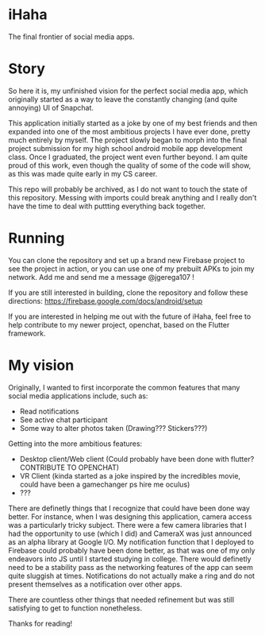 # iHaha
The final frontier of social media apps.

# Story
So here it is, my unfinished vision for the perfect social media app, which originally started as a way to leave the constantly changing (and quite annoying) UI of Snapchat.

This application initially started as a joke by one of my best friends and then expanded into one of the most ambitious projects I have ever done, pretty much entirely by myself. The project slowly began to morph into the final project submission for my high school android mobile app development class. Once I graduated, the project went even further beyond. I am quite proud of this work, even though the quality of some of the code will show, as this was made quite early in my CS career.

This repo will probably be archived, as I do not want to touch the state of this repository. Messing with imports could break anything and I really don't have the time to deal with puttting everything back together.  

# Running
You can clone the repository and set up a brand new Firebase project to see the project in action, or you can use one of my prebuilt APKs to join my network. Add me and send me a message @jgerega107 !

If you are still interested in building, clone the repository and follow these directions:
https://firebase.google.com/docs/android/setup

If you are interested in helping me out with the future of iHaha, feel free to help contribute to my newer project, openchat, based on the Flutter framework.

# My vision
Originally, I wanted to first incorporate the common features that many social media applications include, such as:
* Read notifications
* See active chat participant
* Some way to alter photos taken (Drawing??? Stickers???)

Getting into the more ambitious features:
* Desktop client/Web client (Could probably have been done with flutter? CONTRIBUTE TO OPENCHAT)
* VR Client (kinda started as a joke inspired by the incredibles movie, could have been a gamechanger ps hire me oculus)
* ???

There are definetly things that I recognize that could have been done way better. For instance, when I was designing this application, camera access was a particularly tricky subject. There were a few camera libraries that I had the opportunity to use (which I did) and CameraX was just announced as an alpha library at Google I/O. My notification function that I deployed to Firebase could probably have been done better, as that was one of my only endeavors into JS until I started studying in college. There would definetly need to be a stability pass as the networking features of the app can seem quite sluggish at times. Notifications do not actually make a ring and do not present themselves as a notification over other apps. 

There are countless other things that needed refinement but was still satisfying to get to function nonetheless.

Thanks for reading!



